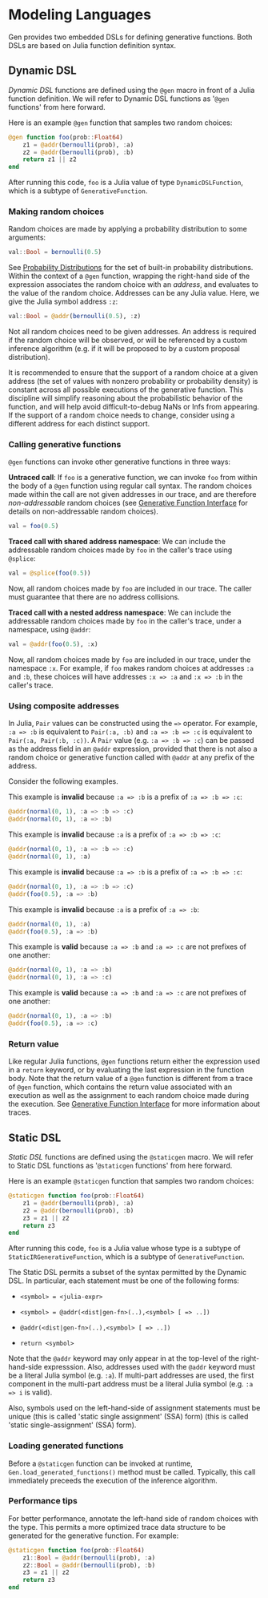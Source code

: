 # Modeling Languages

Gen provides two embedded DSLs for defining generative functions.
Both DSLs are based on Julia function definition syntax.

## Dynamic DSL

*Dynamic DSL* functions are defined using the `@gen` macro in front of a Julia function definition.
We will refer to Dynamic DSL functions as '`@gen` functions' from here forward.

Here is an example `@gen` function that samples two random choices:
```julia
@gen function foo(prob::Float64)
    z1 = @addr(bernoulli(prob), :a)
    z2 = @addr(bernoulli(prob), :b)
    return z1 || z2
end
```

After running this code, `foo` is a Julia value of type `DynamicDSLFunction`, which is a subtype of `GenerativeFunction`.

### Making random choices

Random choices are made by applying a probability distribution to some arguments:
```julia
val::Bool = bernoulli(0.5)
```
See [Probability Distributions](@ref) for the set of built-in probability distributions.
Within the context of a `@gen` function, wrapping the right-hand side of the expression associates the random choice with an *address*, and evaluates to the value of the random choice.
Addresses can be any Julia value.
Here, we give the Julia symbol address `:z`:
```julia
val::Bool = @addr(bernoulli(0.5), :z)
```
Not all random choices need to be given addresses.
An address is required if the random choice will be observed, or will be referenced by a custom inference algorithm (e.g. if it will be proposed to by a custom proposal distribution).

It is recommended to ensure that the support of a random choice at a given address (the set of values with nonzero probability or probability density) is constant across all possible executions of the generative function.
This discipline will simplify reasoning about the probabilistic behavior of the function, and will help avoid difficult-to-debug NaNs or Infs from appearing.
If the support of a random choice needs to change, consider using a different address for each distinct support.


### Calling generative functions

`@gen` functions can invoke other generative functions in three ways:

**Untraced call**:
If `foo` is a generative function, we can invoke `foo` from within the body of a `@gen` function using regular call syntax.
The random choices made within the call are not given addresses in our trace, and are therefore *non-addressable* random choices (see [Generative Function Interface](@ref) for details on non-addressable random choices).
```julia
val = foo(0.5)
```

**Traced call with shared address namespace**:
We can include the addressable random choices made by `foo` in the caller's trace using `@splice`:
```julia
val = @splice(foo(0.5))
```
Now, all random choices made by `foo` are included in our trace.
The caller must guarantee that there are no address collisions.

**Traced call with a nested address namespace**:
We can include the addressable random choices made by `foo` in the caller's trace, under a namespace, using `@addr`:
```julia
val = @addr(foo(0.5), :x)
```
Now, all random choices made by `foo` are included in our trace, under the namespace `:x`.
For example, if `foo` makes random choices at addresses `:a` and `:b`, these choices will have addresses `:x => :a` and `:x => :b` in the caller's trace.

### Using composite addresses

In Julia, `Pair` values can be constructed using the `=>` operator.
For example, `:a => :b` is equivalent to `Pair(:a, :b)` and `:a => :b => :c` is equivalent to `Pair(:a, Pair(:b, :c))`.
A `Pair` value (e.g. `:a => :b => :c`) can be passed as the address field in an `@addr` expression, provided that there is not also a random choice or generative function called with `@addr` at any prefix of the address.

Consider the following examples.

This example is **invalid** because `:a => :b` is a prefix of `:a => :b => :c`:
```julia
@addr(normal(0, 1), :a => :b => :c)
@addr(normal(0, 1), :a => :b)
```

This example is **invalid** because `:a` is a prefix of `:a => :b => :c`:
```julia
@addr(normal(0, 1), :a => :b => :c)
@addr(normal(0, 1), :a)
```

This example is **invalid** because `:a => :b` is a prefix of `:a => :b => :c`:
```julia
@addr(normal(0, 1), :a => :b => :c)
@addr(foo(0.5), :a => :b)
```

This example is **invalid** because `:a` is a prefix of `:a => :b`:
```julia
@addr(normal(0, 1), :a)
@addr(foo(0.5), :a => :b)
```

This example is **valid** because `:a => :b` and `:a => :c` are not prefixes of one another:
```julia
@addr(normal(0, 1), :a => :b)
@addr(normal(0, 1), :a => :c)
```

This example is **valid** because `:a => :b` and `:a => :c` are not prefixes of one another:
```julia
@addr(normal(0, 1), :a => :b)
@addr(foo(0.5), :a => :c)
```

### Return value

Like regular Julia functions, `@gen` functions return either the expression used in a `return` keyword, or by evaluating the last expression in the function body.
Note that the return value of a `@gen` function is different from a trace of `@gen` function, which contains the return value associated with an execution as well as the assignment to each random choice made during the execution.
See [Generative Function Interface](@ref) for more information about traces.


## Static DSL

*Static DSL* functions are defined using the `@staticgen` macro.
We will refer to Static DSL functions as '`@staticgen` functions' from here forward.

Here is an example `@staticgen` function that samples two random choices:
```julia
@staticgen function foo(prob::Float64)
    z1 = @addr(bernoulli(prob), :a)
    z2 = @addr(bernoulli(prob), :b)
    z3 = z1 || z2
    return z3
end
```

After running this code, `foo` is a Julia value whose type is a subtype of `StaticIRGenerativeFunction`, which is a subtype of `GenerativeFunction`.

The Static DSL permits a subset of the syntax permitted by the Dynamic DSL.
In particular, each statement must be one of the following forms:

- `<symbol> = <julia-expr>`

- `<symbol> = @addr(<dist|gen-fn>(..),<symbol> [ => ..])`

- `@addr(<dist|gen-fn>(..),<symbol> [ => ..])`

- `return <symbol>`


Note that the `@addr` keyword may only appear in at the top-level of the right-hand-side expresssion.
Also, addresses used with the `@addr` keyword must be a literal Julia symbol (e.g. `:a`). If multi-part addresses are used, the first component in the multi-part address must be a literal Julia symbol (e.g. `:a => i` is valid).

Also, symbols used on the left-hand-side of assignment statements must be unique (this is called 'static single assignment' (SSA) form) (this is called 'static single-assignment' (SSA) form).

### Loading generated functions

Before a `@staticgen` function can be invoked at runtime, `Gen.load_generated_functions()` method must be called.
Typically, this call immediately preceeds the execution of the inference algorithm.


### Performance tips

For better performance, annotate the left-hand side of random choices with the type.
This permits a more optimized trace data structure to be generated for the generative function.
For example:
```julia
@staticgen function foo(prob::Float64)
    z1::Bool = @addr(bernoulli(prob), :a)
    z2::Bool = @addr(bernoulli(prob), :b)
    z3 = z1 || z2
    return z3
end
```
